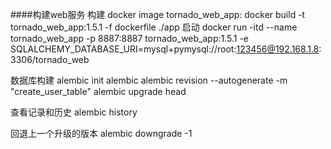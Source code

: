 ####构建web服务
构建 docker image
tornado_web_app:
docker build -t tornado_web_app:1.5.1 -f dockerfile ./app
启动
docker run -itd --name tornado_web_app -p 8887:8887 tornado_web_app:1.5.1 -e SQLALCHEMY_DATABASE_URI=mysql+pymysql://root:123456@192.168.1.8:3306/tornado_web

数据库构建
alembic init alembic
alembic revision --autogenerate -m "create_user_table"
alembic upgrade head

查看记录和历史
alembic history

回退上一个升级的版本
alembic downgrade -1

